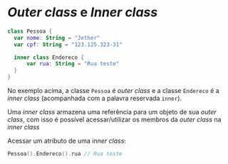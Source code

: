 # *Outer class* e *Inner class*

```kotlin
class Pessoa {
  var nome: String = "Jether"
  var cpf: String = "123.125.323-31"

  inner class Endereco {
      var rua: String = "Rua teste"
  }
}
```

No exemplo acima, a classe `Pessoa` é *outer class* e a classe `Endereco` é a *inner class* (acompanhada com a palavra reservada `inner`).

Uma *inner class* armazena uma referência para um objeto de sua *outer class*, com isso é possível acessar/utilizar os membros da *outer class* na *inner class*

Acessar um atributo de uma *inner class*:

```kotlin
Pessoa().Endereco().rua // Rua teste
```
